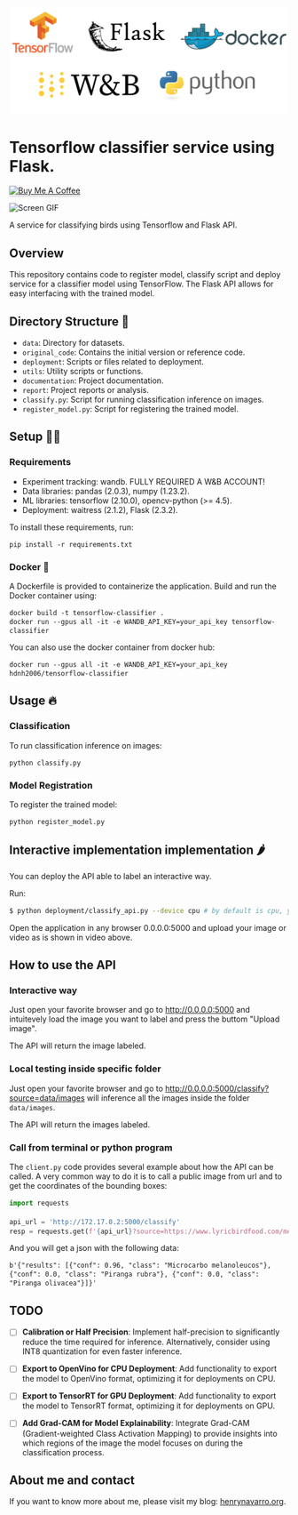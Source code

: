 <div align="center">
  <img width="700" src="assets/logos.jpg">
</div>

# Tensorflow classifier service using Flask.

<a href="https://www.buymeacoffee.com/hdnh2006" target="_blank"><img src="https://www.buymeacoffee.com/assets/img/custom_images/orange_img.png" alt="Buy Me A Coffee" style="height: 41px !important;width: 174px !important;box-shadow: 0px 3px 2px 0px rgba(190, 190, 190, 0.5) !important;-webkit-box-shadow: 0px 3px 2px 0px rgba(190, 190, 190, 0.5) !important;" ></a>

![Screen GIF](assets/screen.gif)

A service for classifying birds using Tensorflow and Flask API.

## Overview

This repository contains code to register model, classify script and deploy service for a classifier model using TensorFlow. The Flask API allows for easy interfacing with the trained model.

## Directory Structure 📂

- `data`: Directory for datasets.
- `original_code`: Contains the initial version or reference code.
- `deployment`: Scripts or files related to deployment.
- `utils`: Utility scripts or functions.
- `documentation`: Project documentation.
- `report`: Project reports or analysis.
- `classify.py`: Script for running classification inference on images.
- `register_model.py`: Script for registering the trained model.

## Setup 👨‍💻

### Requirements

- Experiment tracking: wandb. FULLY REQUIRED A W&B ACCOUNT!
- Data libraries: pandas (2.0.3), numpy (1.23.2).
- ML libraries: tensorflow (2.10.0), opencv-python (>= 4.5).
- Deployment: waitress (2.1.2), Flask (2.3.2).

To install these requirements, run:

```
pip install -r requirements.txt
```

### Docker 🐋

A Dockerfile is provided to containerize the application. Build and run the Docker container using:

```
docker build -t tensorflow-classifier .
docker run --gpus all -it -e WANDB_API_KEY=your_api_key tensorflow-classifier
```

You can also use the docker container from docker hub:

```
docker run --gpus all -it -e WANDB_API_KEY=your_api_key hdnh2006/tensorflow-classifier
```

## Usage 🔥

### Classification

To run classification inference on images:

```
python classify.py
```

### Model Registration

To register the trained model:

```
python register_model.py
```


## Interactive implementation implementation 🌶️

You can deploy the API able to label an interactive way.

Run:

```bash
$ python deployment/classify_api.py --device cpu # by default is cpu, you can choose 0,1,2 if you want to choose gpu depending on the number of gpus
```
Open the application in any browser 0.0.0.0:5000 and upload your image or video as is shown in video above.


## How to use the API

### Interactive way
Just open your favorite browser and go to http://0.0.0.0:5000 and intuitevely load the image you want to label and press the buttom "Upload image".

The API will return the image labeled.

### Local testing inside specific folder
Just open your favorite browser and go to http://0.0.0.0:5000/classify?source=data/images will inference all the images inside the folder `data/images`.

The API will return the images labeled.

### Call from terminal or python program
The `client.py` code provides several example about how the API can be called. A very common way to do it is to call a public image from url and to get the coordinates of the bounding boxes:

```python
import requests

api_url = 'http://172.17.0.2:5000/classify'
resp = requests.get(f'{api_url}?source=https://www.lyricbirdfood.com/media/1880/summer-tananger.jpg&save_labels=T', verify=False)

```
And you will get a json with the following data:

```
b'{"results": [{"conf": 0.96, "class": "Microcarbo melanoleucos"}, {"conf": 0.0, "class": "Piranga rubra"}, {"conf": 0.0, "class": "Piranga olivacea"}]}'
```

## TODO

- [ ] **Calibration or Half Precision**: Implement half-precision to significantly reduce the time required for inference. Alternatively, consider using INT8 quantization for even faster inference.
  
- [ ] **Export to OpenVino for CPU Deployment**: Add functionality to export the model to OpenVino format, optimizing it for deployments on CPU.
  
- [ ] **Export to TensorRT for GPU Deployment**: Add functionality to export the model to TensorRT format, optimizing it for deployments on GPU.

- [ ] **Add Grad-CAM for Model Explainability**: Integrate Grad-CAM (Gradient-weighted Class Activation Mapping) to provide insights into which regions of the image the model focuses on during the classification process.


## About me and contact

If you want to know more about me, please visit my blog: [henrynavarro.org](https://henrynavarro.org).

